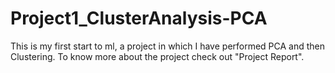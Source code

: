 # Project1_ClusterAnalysis-PCA
This is my first start to ml, a project in which I have performed PCA and then Clustering.
To know more about the project check out "Project Report".
